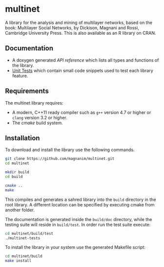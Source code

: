 multinet
===============

A library for the analysis and mining of multilayer networks, based on the book: Multilayer Social Networks, by Dickison, Magnani and Rossi, Cambridge University Press. This is also available as an R library on CRAN.


Documentation
-------------

* A doxygen generated *API reference* which lists all types and functions
of the library.
* [Unit Tests](test/) which contain small code snippets used to test each
library feature.

Requirements
------------

The multinet library requires:

* A modern, C++11 ready compiler such as `g++` version 4.7 or higher or `clang` version 3.2 or higher.
* The *cmake* build system.

Installation
------------

To download and install the library use the following commands.

```sh
git clone https://github.com/magnanim/multinet.git
cd multinet

mkdir build
cd build

cmake ..
make
```

This compiles and generates a sahred library into the `build` directory in the
root library. A different location can be specified by executing cmake from
another folder.

The documentation is generated inside the `build/doc` directory, while the
testing suite will reside in `build/test`. In order run the test suite execute:

```sh
cd multinet/build/test
./multinet-tests
```

To install the library in your system use the generated Makefile script:

```sh
cd multinet/build
make install
```

